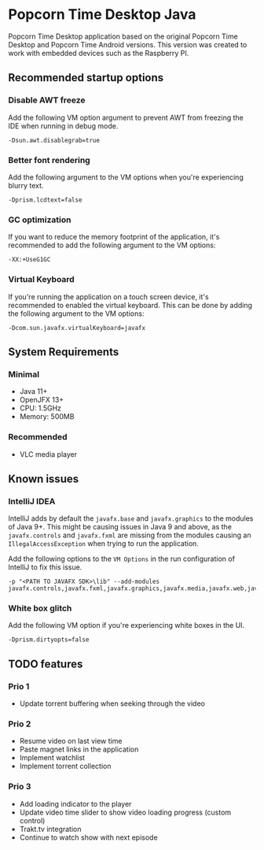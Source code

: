# Popcorn Time Desktop Java

Popcorn Time Desktop application based on the original Popcorn Time Desktop and Popcorn Time Android versions.
This version was created to work with embedded devices such as the Raspberry PI.

## Recommended startup options

### Disable AWT freeze

Add the following VM option argument to prevent AWT from freezing the IDE 
when running in debug mode.

    -Dsun.awt.disablegrab=true

### Better font rendering

Add the following argument to the VM options when you're experiencing blurry text.

    -Dprism.lcdtext=false

### GC optimization

If you want to reduce the memory footprint of the application, 
it's recommended to add the following argument to the VM options:

    -XX:+UseG1GC

### Virtual Keyboard

If you're running the application on a touch screen device, 
it's recommended to enabled the virtual keyboard.
This can be done by adding the following argument to the VM options:

    -Dcom.sun.javafx.virtualKeyboard=javafx 

## System Requirements

### Minimal

- Java 11+
- OpenJFX 13+
- CPU: 1.5GHz
- Memory: 500MB

### Recommended

- VLC media player

## Known issues  

### IntelliJ IDEA

IntelliJ adds by default the `javafx.base` and `javafx.graphics` to the modules of Java 9+.
This might be causing issues in Java 9 and above, as the `javafx.controls` and `javafx.fxml` are 
missing from the modules causing an `IllegalAccessException` when trying to run the application.

Add the following options to the `VM Options` in the run configuration of IntelliJ to fix this issue. 

    -p "<PATH TO JAVAFX SDK>\lib" --add-modules javafx.controls,javafx.fxml,javafx.graphics,javafx.media,javafx.web,javafx.swing

### White box glitch

Add the following VM option if you're experiencing white boxes in the UI.

    -Dprism.dirtyopts=false

## TODO features

### Prio 1

- Update torrent buffering when seeking through the video

### Prio 2

- Resume video on last view time
- Paste magnet links in the application
- Implement watchlist
- Implement torrent collection

### Prio 3

- Add loading indicator to the player
- Update video time slider to show video loading progress (custom control)
- Trakt.tv integration
- Continue to watch show with next episode